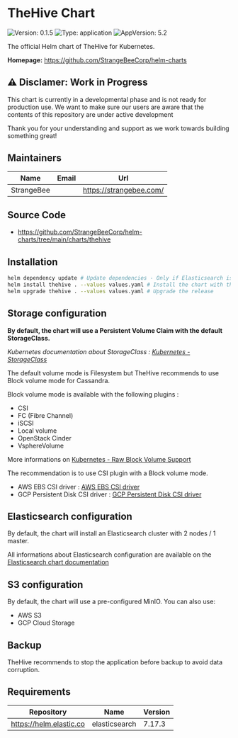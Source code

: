 # TheHive Chart

![Version: 0.1.5](https://img.shields.io/badge/Version-0.1.5-informational?style=flat-square) ![Type: application](https://img.shields.io/badge/Type-application-informational?style=flat-square) ![AppVersion: 5.2](https://img.shields.io/badge/AppVersion-5.2-informational?style=flat-square)

The official Helm chart of TheHive for Kubernetes.

**Homepage:** <https://github.com/StrangeBeeCorp/helm-charts>

## ⚠️ Disclamer: Work in Progress

This chart is currently in a developmental phase and is not ready for production use.
We want to make sure our users are aware that the contents of this repository are under active development

Thank you for your understanding and support as we work towards building something great!

## Maintainers

| Name | Email | Url |
| ---- | ------ | --- |
| StrangeBee |  | <https://strangebee.com/> |

## Source Code

* <https://github.com/StrangeBeeCorp/helm-charts/tree/main/charts/thehive>

## Installation

```bash
helm dependency update # Update dependencies - Only if Elasticsearch is enabled
helm install thehive . --values values.yaml # Install the chart with the release name `thehive`
helm upgrade thehive . --values values.yaml # Upgrade the release
```

## Storage configuration

**By default, the chart will use a Persistent Volume Claim with the default StorageClass.**

*Kubernetes documentation about StorageClass : [Kubernetes - StorageClass](https://kubernetes.io/docs/concepts/storage/storage-classes/)*

The default volume mode is Filesystem but TheHive recommends to use Block volume mode for Cassandra.

Block volume mode is available with the following plugins :
- CSI
- FC (Fibre Channel)
- iSCSI
- Local volume
- OpenStack Cinder
- VsphereVolume

More informations on [Kubernetes - Raw Block Volume Support](https://kubernetes.io/docs/concepts/storage/persistent-volumes/#raw-block-volume-support)

The recommendation is to use CSI plugin with a Block volume mode.
- AWS EBS CSI driver : [AWS EBS CSI driver](https://github.com/kubernetes-sigs/aws-ebs-csi-driver?tab=readme-ov-file)
- GCP Persistent Disk CSI driver : [GCP Persistent Disk CSI driver](https://github.com/kubernetes-sigs/gcp-compute-persistent-disk-csi-driver)

## Elasticsearch configuration

By default, the chart will install an Elasticsearch cluster with 2 nodes / 1 master.

All informations about Elasticsearch configuration are available on the [Elasticsearch chart documentation](https://github.com/elastic/helm-charts/tree/main/elasticsearch)

## S3 configuration

By default, the chart will use a pre-configured MinIO.
You can also use:
- AWS S3
- GCP Cloud Storage

## Backup

TheHive recommends to stop the application before backup to avoid data corruption.

## Requirements

| Repository | Name | Version |
|------------|------|---------|
| https://helm.elastic.co | elasticsearch | 7.17.3 |
